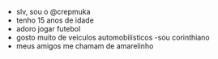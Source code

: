 - slv, sou o  @crepmuka
-  tenho 15 anos de idade
-  adoro jogar futebol
-  gosto muito de veiculos automobilisticos
  -sou corinthiano
- meus amigos me chamam de amarelinho
[](https://tenor.com/pt-BR/view/corinthians-rodrigo-garro-gif-3467882418664779333)
